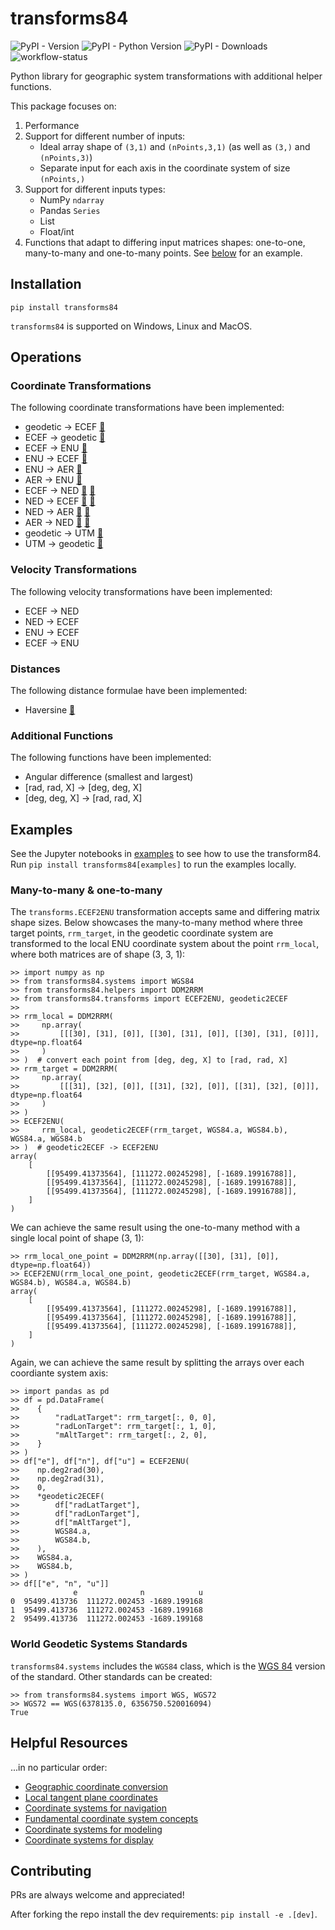 # transforms84
![PyPI - Version](https://img.shields.io/pypi/v/transforms84)
![PyPI - Python Version](https://img.shields.io/pypi/pyversions/transforms84)
![PyPI - Downloads](https://img.shields.io/pypi/dm/transforms84)
![workflow-status](https://img.shields.io/github/actions/workflow/status/Stoops-ML/transforms84/workflow.yml)

Python library for geographic system transformations with additional helper functions.

This package focuses on:
1. Performance
2. Support for different number of inputs:
   * Ideal array shape of `(3,1)` and `(nPoints,3,1)` (as well as `(3,)` and `(nPoints,3)`)
   * Separate input for each axis in the coordinate system of size `(nPoints,)`
3. Support for different inputs types:
   * NumPy `ndarray`
   * Pandas `Series`
   * List
   * Float/int
4. Functions that adapt to differing input matrices shapes: one-to-one, many-to-many and one-to-many points. See [below](#many-to-many--one-to-many) for an example.

## Installation
`pip install transforms84`

`transforms84` is supported on Windows, Linux and MacOS.

## Operations
### Coordinate Transformations
The following coordinate transformations have been implemented:
- geodetic &rarr; ECEF [🔗](https://en.wikipedia.org/wiki/Geographic_coordinate_conversion#From_geodetic_to_ECEF_coordinates)
- ECEF &rarr; geodetic [🔗](https://en.wikipedia.org/wiki/Geographic_coordinate_conversion#From_ECEF_to_geodetic_coordinates)
- ECEF &rarr; ENU [🔗](https://en.wikipedia.org/wiki/Geographic_coordinate_conversion#From_ECEF_to_ENU)
- ENU &rarr; ECEF [🔗](https://en.wikipedia.org/wiki/Geographic_coordinate_conversion#From_ENU_to_ECEF)
- ENU &rarr; AER [🔗](https://x-lumin.com/wp-content/uploads/2020/09/Coordinate_Transforms.pdf)
- AER &rarr; ENU [🔗](https://x-lumin.com/wp-content/uploads/2020/09/Coordinate_Transforms.pdf)
- ECEF &rarr; NED [🔗](https://en.wikipedia.org/wiki/Geographic_coordinate_conversion#From_ECEF_to_ENU) [🔗](https://en.wikipedia.org/wiki/Local_tangent_plane_coordinates)
- NED &rarr; ECEF [🔗](https://en.wikipedia.org/wiki/Geographic_coordinate_conversion#From_ENU_to_ECEF) [🔗](https://en.wikipedia.org/wiki/Local_tangent_plane_coordinates)
- NED &rarr; AER [🔗](https://x-lumin.com/wp-content/uploads/2020/09/Coordinate_Transforms.pdf) [🔗](https://en.wikipedia.org/wiki/Local_tangent_plane_coordinates)
- AER &rarr; NED [🔗](https://x-lumin.com/wp-content/uploads/2020/09/Coordinate_Transforms.pdf) [🔗](https://en.wikipedia.org/wiki/Local_tangent_plane_coordinates)
- geodetic &rarr; UTM [🔗](https://fypandroid.wordpress.com/2011/09/03/converting-utm-to-latitude-and-longitude-or-vice-versa/)
- UTM &rarr; geodetic [🔗](https://fypandroid.wordpress.com/2011/09/03/converting-utm-to-latitude-and-longitude-or-vice-versa/)

### Velocity Transformations
The following velocity transformations have been implemented:
- ECEF &rarr; NED
- NED &rarr; ECEF
- ENU &rarr; ECEF
- ECEF &rarr; ENU

### Distances
The following distance formulae have been implemented:
- Haversine [🔗](https://en.wikipedia.org/wiki/Haversine_formula#Formulation)

### Additional Functions
The following functions have been implemented:
- Angular difference (smallest and largest)
- [rad, rad, X] &rarr; [deg, deg, X]
- [deg, deg, X] &rarr; [rad, rad, X]

## Examples
See the Jupyter notebooks in [examples](examples) to see how to use the transform84. Run `pip install transforms84[examples]` to run the examples locally.

### Many-to-many & one-to-many
The `transforms.ECEF2ENU` transformation accepts same and differing matrix shape sizes. Below showcases the many-to-many method where three target points, `rrm_target`, in the geodetic coordinate system are transformed to the local ENU coordinate system about the point `rrm_local`, where both matrices are of shape (3, 3, 1):
```
>> import numpy as np
>> from transforms84.systems import WGS84
>> from transforms84.helpers import DDM2RRM
>> from transforms84.transforms import ECEF2ENU, geodetic2ECEF
>>
>> rrm_local = DDM2RRM(
>>     np.array(
>>         [[[30], [31], [0]], [[30], [31], [0]], [[30], [31], [0]]], dtype=np.float64
>>     )
>> )  # convert each point from [deg, deg, X] to [rad, rad, X]
>> rrm_target = DDM2RRM(
>>     np.array(
>>         [[[31], [32], [0]], [[31], [32], [0]], [[31], [32], [0]]], dtype=np.float64
>>     )
>> )
>> ECEF2ENU(
>>     rrm_local, geodetic2ECEF(rrm_target, WGS84.a, WGS84.b), WGS84.a, WGS84.b
>> )  # geodetic2ECEF -> ECEF2ENU
array(
    [
        [[95499.41373564], [111272.00245298], [-1689.19916788]],
        [[95499.41373564], [111272.00245298], [-1689.19916788]],
        [[95499.41373564], [111272.00245298], [-1689.19916788]],
    ]
)
```

We can achieve the same result using the one-to-many method with a single local point of shape (3, 1):
```
>> rrm_local_one_point = DDM2RRM(np.array([[30], [31], [0]], dtype=np.float64))
>> ECEF2ENU(rrm_local_one_point, geodetic2ECEF(rrm_target, WGS84.a, WGS84.b), WGS84.a, WGS84.b)
array(
    [
        [[95499.41373564], [111272.00245298], [-1689.19916788]],
        [[95499.41373564], [111272.00245298], [-1689.19916788]],
        [[95499.41373564], [111272.00245298], [-1689.19916788]],
    ]
)
```

Again, we can achieve the same result by splitting the arrays over each coordiante system axis:
```
>> import pandas as pd
>> df = pd.DataFrame(
>>    {
>>        "radLatTarget": rrm_target[:, 0, 0],
>>        "radLonTarget": rrm_target[:, 1, 0],
>>        "mAltTarget": rrm_target[:, 2, 0],
>>    }
>> )
>> df["e"], df["n"], df["u"] = ECEF2ENU(
>>    np.deg2rad(30),
>>    np.deg2rad(31),
>>    0,
>>    *geodetic2ECEF(
>>        df["radLatTarget"],
>>        df["radLonTarget"],
>>        df["mAltTarget"],
>>        WGS84.a,
>>        WGS84.b,
>>    ),
>>    WGS84.a,
>>    WGS84.b,
>> )
>> df[["e", "n", "u"]]
              e              n            u
0  95499.413736  111272.002453 -1689.199168
1  95499.413736  111272.002453 -1689.199168
2  95499.413736  111272.002453 -1689.199168
```

### World Geodetic Systems Standards
`transforms84.systems` includes the `WGS84` class, which is the [WGS 84](https://en.wikipedia.org/wiki/World_Geodetic_System#WGS_84) version of the standard. Other standards can be created:
```
>> from transforms84.systems import WGS, WGS72
>> WGS72 == WGS(6378135.0, 6356750.520016094)
True
```

## Helpful Resources
...in no particular order:
- [Geographic coordinate conversion](https://en.wikipedia.org/wiki/Geographic_coordinate_conversion)
- [Local tangent plane coordinates](https://en.wikipedia.org/wiki/Local_tangent_plane_coordinates)
- [Coordinate systems for navigation](https://www.mathworks.com/help/aerotbx/ug/coordinate-systems-for-navigation.html)
- [Fundamental coordinate system concepts](https://www.mathworks.com/help/aerotbx/ug/fundamental-coordinate-system-concepts.html)
- [Coordinate systems for modeling](https://www.mathworks.com/help/aerotbx/ug/coordinate-systems-for-modeling.html)
- [Coordinate systems for display](https://www.mathworks.com/help/aerotbx/ug/coordinate-systems-for-display.html)

## Contributing
PRs are always welcome and appreciated!

After forking the repo install the dev requirements: `pip install -e .[dev]`.
